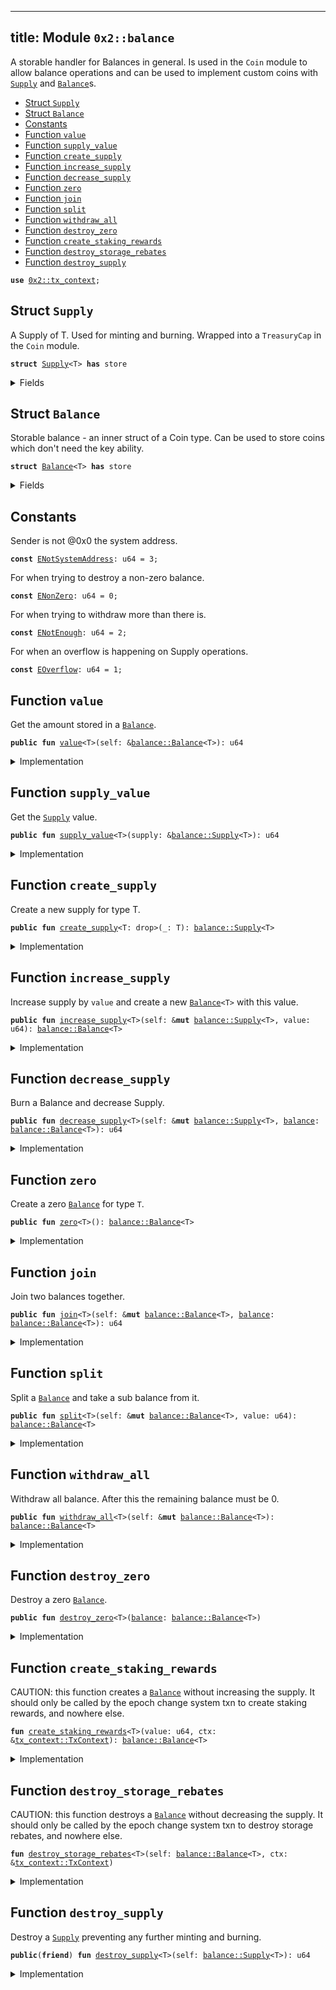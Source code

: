 
---
title: Module `0x2::balance`
---

A storable handler for Balances in general. Is used in the <code>Coin</code>
module to allow balance operations and can be used to implement
custom coins with <code><a href="../sui-framework/balance.md#0x2_balance_Supply">Supply</a></code> and <code><a href="../sui-framework/balance.md#0x2_balance_Balance">Balance</a></code>s.


-  [Struct `Supply`](#0x2_balance_Supply)
-  [Struct `Balance`](#0x2_balance_Balance)
-  [Constants](#@Constants_0)
-  [Function `value`](#0x2_balance_value)
-  [Function `supply_value`](#0x2_balance_supply_value)
-  [Function `create_supply`](#0x2_balance_create_supply)
-  [Function `increase_supply`](#0x2_balance_increase_supply)
-  [Function `decrease_supply`](#0x2_balance_decrease_supply)
-  [Function `zero`](#0x2_balance_zero)
-  [Function `join`](#0x2_balance_join)
-  [Function `split`](#0x2_balance_split)
-  [Function `withdraw_all`](#0x2_balance_withdraw_all)
-  [Function `destroy_zero`](#0x2_balance_destroy_zero)
-  [Function `create_staking_rewards`](#0x2_balance_create_staking_rewards)
-  [Function `destroy_storage_rebates`](#0x2_balance_destroy_storage_rebates)
-  [Function `destroy_supply`](#0x2_balance_destroy_supply)


<pre><code><b>use</b> <a href="../sui-framework/tx_context.md#0x2_tx_context">0x2::tx_context</a>;
</code></pre>



<a name="0x2_balance_Supply"></a>

## Struct `Supply`

A Supply of T. Used for minting and burning.
Wrapped into a <code>TreasuryCap</code> in the <code>Coin</code> module.


<pre><code><b>struct</b> <a href="../sui-framework/balance.md#0x2_balance_Supply">Supply</a>&lt;T&gt; <b>has</b> store
</code></pre>



<details>
<summary>Fields</summary>


<dl>
<dt>
<code>value: u64</code>
</dt>
<dd>

</dd>
</dl>


</details>

<a name="0x2_balance_Balance"></a>

## Struct `Balance`

Storable balance - an inner struct of a Coin type.
Can be used to store coins which don't need the key ability.


<pre><code><b>struct</b> <a href="../sui-framework/balance.md#0x2_balance_Balance">Balance</a>&lt;T&gt; <b>has</b> store
</code></pre>



<details>
<summary>Fields</summary>


<dl>
<dt>
<code>value: u64</code>
</dt>
<dd>

</dd>
</dl>


</details>

<a name="@Constants_0"></a>

## Constants


<a name="0x2_balance_ENotSystemAddress"></a>

Sender is not @0x0 the system address.


<pre><code><b>const</b> <a href="../sui-framework/balance.md#0x2_balance_ENotSystemAddress">ENotSystemAddress</a>: u64 = 3;
</code></pre>



<a name="0x2_balance_ENonZero"></a>

For when trying to destroy a non-zero balance.


<pre><code><b>const</b> <a href="../sui-framework/balance.md#0x2_balance_ENonZero">ENonZero</a>: u64 = 0;
</code></pre>



<a name="0x2_balance_ENotEnough"></a>

For when trying to withdraw more than there is.


<pre><code><b>const</b> <a href="../sui-framework/balance.md#0x2_balance_ENotEnough">ENotEnough</a>: u64 = 2;
</code></pre>



<a name="0x2_balance_EOverflow"></a>

For when an overflow is happening on Supply operations.


<pre><code><b>const</b> <a href="../sui-framework/balance.md#0x2_balance_EOverflow">EOverflow</a>: u64 = 1;
</code></pre>



<a name="0x2_balance_value"></a>

## Function `value`

Get the amount stored in a <code><a href="../sui-framework/balance.md#0x2_balance_Balance">Balance</a></code>.


<pre><code><b>public</b> <b>fun</b> <a href="../sui-framework/balance.md#0x2_balance_value">value</a>&lt;T&gt;(self: &<a href="../sui-framework/balance.md#0x2_balance_Balance">balance::Balance</a>&lt;T&gt;): u64
</code></pre>



<details>
<summary>Implementation</summary>


<pre><code><b>public</b> <b>fun</b> <a href="../sui-framework/balance.md#0x2_balance_value">value</a>&lt;T&gt;(self: &<a href="../sui-framework/balance.md#0x2_balance_Balance">Balance</a>&lt;T&gt;): u64 {
    self.value
}
</code></pre>



</details>

<a name="0x2_balance_supply_value"></a>

## Function `supply_value`

Get the <code><a href="../sui-framework/balance.md#0x2_balance_Supply">Supply</a></code> value.


<pre><code><b>public</b> <b>fun</b> <a href="../sui-framework/balance.md#0x2_balance_supply_value">supply_value</a>&lt;T&gt;(supply: &<a href="../sui-framework/balance.md#0x2_balance_Supply">balance::Supply</a>&lt;T&gt;): u64
</code></pre>



<details>
<summary>Implementation</summary>


<pre><code><b>public</b> <b>fun</b> <a href="../sui-framework/balance.md#0x2_balance_supply_value">supply_value</a>&lt;T&gt;(supply: &<a href="../sui-framework/balance.md#0x2_balance_Supply">Supply</a>&lt;T&gt;): u64 {
    supply.value
}
</code></pre>



</details>

<a name="0x2_balance_create_supply"></a>

## Function `create_supply`

Create a new supply for type T.


<pre><code><b>public</b> <b>fun</b> <a href="../sui-framework/balance.md#0x2_balance_create_supply">create_supply</a>&lt;T: drop&gt;(_: T): <a href="../sui-framework/balance.md#0x2_balance_Supply">balance::Supply</a>&lt;T&gt;
</code></pre>



<details>
<summary>Implementation</summary>


<pre><code><b>public</b> <b>fun</b> <a href="../sui-framework/balance.md#0x2_balance_create_supply">create_supply</a>&lt;T: drop&gt;(_: T): <a href="../sui-framework/balance.md#0x2_balance_Supply">Supply</a>&lt;T&gt; {
    <a href="../sui-framework/balance.md#0x2_balance_Supply">Supply</a> { value: 0 }
}
</code></pre>



</details>

<a name="0x2_balance_increase_supply"></a>

## Function `increase_supply`

Increase supply by <code>value</code> and create a new <code><a href="../sui-framework/balance.md#0x2_balance_Balance">Balance</a>&lt;T&gt;</code> with this value.


<pre><code><b>public</b> <b>fun</b> <a href="../sui-framework/balance.md#0x2_balance_increase_supply">increase_supply</a>&lt;T&gt;(self: &<b>mut</b> <a href="../sui-framework/balance.md#0x2_balance_Supply">balance::Supply</a>&lt;T&gt;, value: u64): <a href="../sui-framework/balance.md#0x2_balance_Balance">balance::Balance</a>&lt;T&gt;
</code></pre>



<details>
<summary>Implementation</summary>


<pre><code><b>public</b> <b>fun</b> <a href="../sui-framework/balance.md#0x2_balance_increase_supply">increase_supply</a>&lt;T&gt;(self: &<b>mut</b> <a href="../sui-framework/balance.md#0x2_balance_Supply">Supply</a>&lt;T&gt;, value: u64): <a href="../sui-framework/balance.md#0x2_balance_Balance">Balance</a>&lt;T&gt; {
    <b>assert</b>!(<a href="../sui-framework/balance.md#0x2_balance_value">value</a> &lt; (18446744073709551615u64 - self.value), <a href="../sui-framework/balance.md#0x2_balance_EOverflow">EOverflow</a>);
    self.value = self.value + value;
    <a href="../sui-framework/balance.md#0x2_balance_Balance">Balance</a> { value }
}
</code></pre>



</details>

<a name="0x2_balance_decrease_supply"></a>

## Function `decrease_supply`

Burn a Balance<T> and decrease Supply<T>.


<pre><code><b>public</b> <b>fun</b> <a href="../sui-framework/balance.md#0x2_balance_decrease_supply">decrease_supply</a>&lt;T&gt;(self: &<b>mut</b> <a href="../sui-framework/balance.md#0x2_balance_Supply">balance::Supply</a>&lt;T&gt;, <a href="../sui-framework/balance.md#0x2_balance">balance</a>: <a href="../sui-framework/balance.md#0x2_balance_Balance">balance::Balance</a>&lt;T&gt;): u64
</code></pre>



<details>
<summary>Implementation</summary>


<pre><code><b>public</b> <b>fun</b> <a href="../sui-framework/balance.md#0x2_balance_decrease_supply">decrease_supply</a>&lt;T&gt;(self: &<b>mut</b> <a href="../sui-framework/balance.md#0x2_balance_Supply">Supply</a>&lt;T&gt;, <a href="../sui-framework/balance.md#0x2_balance">balance</a>: <a href="../sui-framework/balance.md#0x2_balance_Balance">Balance</a>&lt;T&gt;): u64 {
    <b>let</b> <a href="../sui-framework/balance.md#0x2_balance_Balance">Balance</a> { value } = <a href="../sui-framework/balance.md#0x2_balance">balance</a>;
    <b>assert</b>!(self.value &gt;= value, <a href="../sui-framework/balance.md#0x2_balance_EOverflow">EOverflow</a>);
    self.value = self.value - value;
    value
}
</code></pre>



</details>

<a name="0x2_balance_zero"></a>

## Function `zero`

Create a zero <code><a href="../sui-framework/balance.md#0x2_balance_Balance">Balance</a></code> for type <code>T</code>.


<pre><code><b>public</b> <b>fun</b> <a href="../sui-framework/balance.md#0x2_balance_zero">zero</a>&lt;T&gt;(): <a href="../sui-framework/balance.md#0x2_balance_Balance">balance::Balance</a>&lt;T&gt;
</code></pre>



<details>
<summary>Implementation</summary>


<pre><code><b>public</b> <b>fun</b> <a href="../sui-framework/balance.md#0x2_balance_zero">zero</a>&lt;T&gt;(): <a href="../sui-framework/balance.md#0x2_balance_Balance">Balance</a>&lt;T&gt; {
    <a href="../sui-framework/balance.md#0x2_balance_Balance">Balance</a> { value: 0 }
}
</code></pre>



</details>

<a name="0x2_balance_join"></a>

## Function `join`

Join two balances together.


<pre><code><b>public</b> <b>fun</b> <a href="../sui-framework/balance.md#0x2_balance_join">join</a>&lt;T&gt;(self: &<b>mut</b> <a href="../sui-framework/balance.md#0x2_balance_Balance">balance::Balance</a>&lt;T&gt;, <a href="../sui-framework/balance.md#0x2_balance">balance</a>: <a href="../sui-framework/balance.md#0x2_balance_Balance">balance::Balance</a>&lt;T&gt;): u64
</code></pre>



<details>
<summary>Implementation</summary>


<pre><code><b>public</b> <b>fun</b> <a href="../sui-framework/balance.md#0x2_balance_join">join</a>&lt;T&gt;(self: &<b>mut</b> <a href="../sui-framework/balance.md#0x2_balance_Balance">Balance</a>&lt;T&gt;, <a href="../sui-framework/balance.md#0x2_balance">balance</a>: <a href="../sui-framework/balance.md#0x2_balance_Balance">Balance</a>&lt;T&gt;): u64 {
    <b>let</b> <a href="../sui-framework/balance.md#0x2_balance_Balance">Balance</a> { value } = <a href="../sui-framework/balance.md#0x2_balance">balance</a>;
    self.value = self.value + value;
    self.value
}
</code></pre>



</details>

<a name="0x2_balance_split"></a>

## Function `split`

Split a <code><a href="../sui-framework/balance.md#0x2_balance_Balance">Balance</a></code> and take a sub balance from it.


<pre><code><b>public</b> <b>fun</b> <a href="../sui-framework/balance.md#0x2_balance_split">split</a>&lt;T&gt;(self: &<b>mut</b> <a href="../sui-framework/balance.md#0x2_balance_Balance">balance::Balance</a>&lt;T&gt;, value: u64): <a href="../sui-framework/balance.md#0x2_balance_Balance">balance::Balance</a>&lt;T&gt;
</code></pre>



<details>
<summary>Implementation</summary>


<pre><code><b>public</b> <b>fun</b> <a href="../sui-framework/balance.md#0x2_balance_split">split</a>&lt;T&gt;(self: &<b>mut</b> <a href="../sui-framework/balance.md#0x2_balance_Balance">Balance</a>&lt;T&gt;, value: u64): <a href="../sui-framework/balance.md#0x2_balance_Balance">Balance</a>&lt;T&gt; {
    <b>assert</b>!(self.value &gt;= value, <a href="../sui-framework/balance.md#0x2_balance_ENotEnough">ENotEnough</a>);
    self.value = self.value - value;
    <a href="../sui-framework/balance.md#0x2_balance_Balance">Balance</a> { value }
}
</code></pre>



</details>

<a name="0x2_balance_withdraw_all"></a>

## Function `withdraw_all`

Withdraw all balance. After this the remaining balance must be 0.


<pre><code><b>public</b> <b>fun</b> <a href="../sui-framework/balance.md#0x2_balance_withdraw_all">withdraw_all</a>&lt;T&gt;(self: &<b>mut</b> <a href="../sui-framework/balance.md#0x2_balance_Balance">balance::Balance</a>&lt;T&gt;): <a href="../sui-framework/balance.md#0x2_balance_Balance">balance::Balance</a>&lt;T&gt;
</code></pre>



<details>
<summary>Implementation</summary>


<pre><code><b>public</b> <b>fun</b> <a href="../sui-framework/balance.md#0x2_balance_withdraw_all">withdraw_all</a>&lt;T&gt;(self: &<b>mut</b> <a href="../sui-framework/balance.md#0x2_balance_Balance">Balance</a>&lt;T&gt;): <a href="../sui-framework/balance.md#0x2_balance_Balance">Balance</a>&lt;T&gt; {
    <b>let</b> value = self.value;
    <a href="../sui-framework/balance.md#0x2_balance_split">split</a>(self, value)
}
</code></pre>



</details>

<a name="0x2_balance_destroy_zero"></a>

## Function `destroy_zero`

Destroy a zero <code><a href="../sui-framework/balance.md#0x2_balance_Balance">Balance</a></code>.


<pre><code><b>public</b> <b>fun</b> <a href="../sui-framework/balance.md#0x2_balance_destroy_zero">destroy_zero</a>&lt;T&gt;(<a href="../sui-framework/balance.md#0x2_balance">balance</a>: <a href="../sui-framework/balance.md#0x2_balance_Balance">balance::Balance</a>&lt;T&gt;)
</code></pre>



<details>
<summary>Implementation</summary>


<pre><code><b>public</b> <b>fun</b> <a href="../sui-framework/balance.md#0x2_balance_destroy_zero">destroy_zero</a>&lt;T&gt;(<a href="../sui-framework/balance.md#0x2_balance">balance</a>: <a href="../sui-framework/balance.md#0x2_balance_Balance">Balance</a>&lt;T&gt;) {
    <b>assert</b>!(<a href="../sui-framework/balance.md#0x2_balance">balance</a>.value == 0, <a href="../sui-framework/balance.md#0x2_balance_ENonZero">ENonZero</a>);
    <b>let</b> <a href="../sui-framework/balance.md#0x2_balance_Balance">Balance</a> { value: _ } = <a href="../sui-framework/balance.md#0x2_balance">balance</a>;
}
</code></pre>



</details>

<a name="0x2_balance_create_staking_rewards"></a>

## Function `create_staking_rewards`

CAUTION: this function creates a <code><a href="../sui-framework/balance.md#0x2_balance_Balance">Balance</a></code> without increasing the supply.
It should only be called by the epoch change system txn to create staking rewards,
and nowhere else.


<pre><code><b>fun</b> <a href="../sui-framework/balance.md#0x2_balance_create_staking_rewards">create_staking_rewards</a>&lt;T&gt;(value: u64, ctx: &<a href="../sui-framework/tx_context.md#0x2_tx_context_TxContext">tx_context::TxContext</a>): <a href="../sui-framework/balance.md#0x2_balance_Balance">balance::Balance</a>&lt;T&gt;
</code></pre>



<details>
<summary>Implementation</summary>


<pre><code><b>fun</b> <a href="../sui-framework/balance.md#0x2_balance_create_staking_rewards">create_staking_rewards</a>&lt;T&gt;(value: u64, ctx: &TxContext): <a href="../sui-framework/balance.md#0x2_balance_Balance">Balance</a>&lt;T&gt; {
    <b>assert</b>!(<a href="../sui-framework/tx_context.md#0x2_tx_context_sender">tx_context::sender</a>(ctx) == @0x0, <a href="../sui-framework/balance.md#0x2_balance_ENotSystemAddress">ENotSystemAddress</a>);
    <a href="../sui-framework/balance.md#0x2_balance_Balance">Balance</a> { value }
}
</code></pre>



</details>

<a name="0x2_balance_destroy_storage_rebates"></a>

## Function `destroy_storage_rebates`

CAUTION: this function destroys a <code><a href="../sui-framework/balance.md#0x2_balance_Balance">Balance</a></code> without decreasing the supply.
It should only be called by the epoch change system txn to destroy storage rebates,
and nowhere else.


<pre><code><b>fun</b> <a href="../sui-framework/balance.md#0x2_balance_destroy_storage_rebates">destroy_storage_rebates</a>&lt;T&gt;(self: <a href="../sui-framework/balance.md#0x2_balance_Balance">balance::Balance</a>&lt;T&gt;, ctx: &<a href="../sui-framework/tx_context.md#0x2_tx_context_TxContext">tx_context::TxContext</a>)
</code></pre>



<details>
<summary>Implementation</summary>


<pre><code><b>fun</b> <a href="../sui-framework/balance.md#0x2_balance_destroy_storage_rebates">destroy_storage_rebates</a>&lt;T&gt;(self: <a href="../sui-framework/balance.md#0x2_balance_Balance">Balance</a>&lt;T&gt;, ctx: &TxContext) {
    <b>assert</b>!(<a href="../sui-framework/tx_context.md#0x2_tx_context_sender">tx_context::sender</a>(ctx) == @0x0, <a href="../sui-framework/balance.md#0x2_balance_ENotSystemAddress">ENotSystemAddress</a>);
    <b>let</b> <a href="../sui-framework/balance.md#0x2_balance_Balance">Balance</a> { value: _ } = self;
}
</code></pre>



</details>

<a name="0x2_balance_destroy_supply"></a>

## Function `destroy_supply`

Destroy a <code><a href="../sui-framework/balance.md#0x2_balance_Supply">Supply</a></code> preventing any further minting and burning.


<pre><code><b>public</b>(<b>friend</b>) <b>fun</b> <a href="../sui-framework/balance.md#0x2_balance_destroy_supply">destroy_supply</a>&lt;T&gt;(self: <a href="../sui-framework/balance.md#0x2_balance_Supply">balance::Supply</a>&lt;T&gt;): u64
</code></pre>



<details>
<summary>Implementation</summary>


<pre><code><b>public</b>(package) <b>fun</b> <a href="../sui-framework/balance.md#0x2_balance_destroy_supply">destroy_supply</a>&lt;T&gt;(self: <a href="../sui-framework/balance.md#0x2_balance_Supply">Supply</a>&lt;T&gt;): u64 {
    <b>let</b> <a href="../sui-framework/balance.md#0x2_balance_Supply">Supply</a> { value } = self;
    value
}
</code></pre>



</details>
